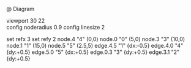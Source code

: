 
@ Diagram 
  
  viewport 30 22  
  config noderadius 0.9
  config linesize 2

  set refx 3
  set refy 2
  node.4 "4" (0,0)
  node.0 "0" (5,0)
  node.3 "3" (10,0)
  node.1 "1" (15,0)
  node.5 "5" (2.5,5)
  edge.4.5 "1" {dx:-0.5}
  edge.4.0 "4" {dy:+0.5}
  edge.5.0 "5" {dx:+0.5}
  edge.0.3 "3" {dy:+0.5}
  edge.3.1 "2" {dy:+0.5}

